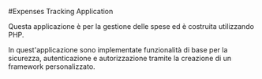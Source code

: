 #Expenses Tracking Application

Questa applicazione è per la gestione delle spese ed è costruita utilizzando PHP.

In quest'applicazione sono implementate funzionalità di base per la sicurezza, autenticazione e autorizzazione tramite la creazione di un framework personalizzato.